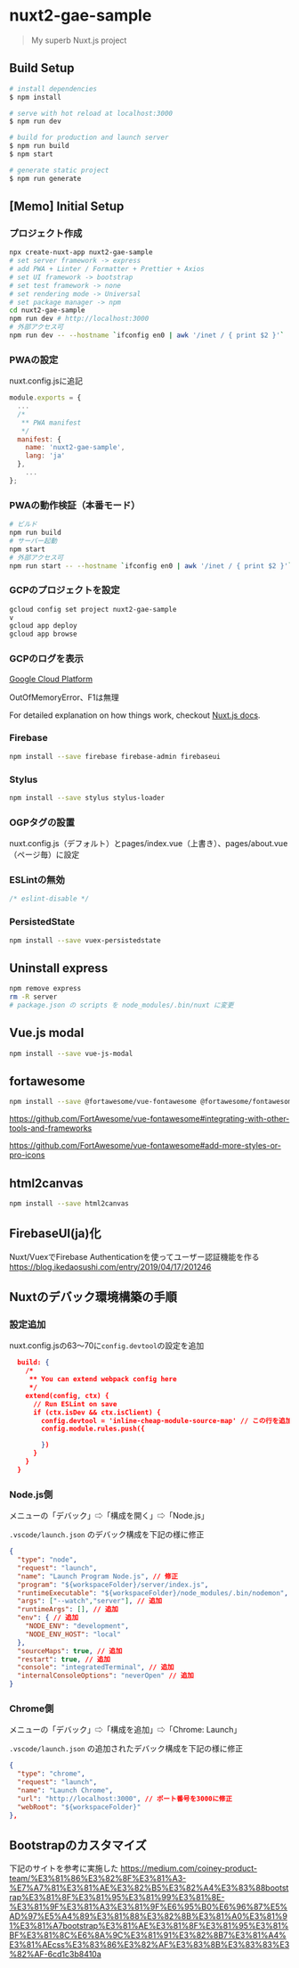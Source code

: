 # nuxt2-gae-sample

> My superb Nuxt.js project

## Build Setup

``` bash
# install dependencies
$ npm install

# serve with hot reload at localhost:3000
$ npm run dev

# build for production and launch server
$ npm run build
$ npm start

# generate static project
$ npm run generate
```

## [Memo] Initial Setup

### プロジェクト作成

```sh
npx create-nuxt-app nuxt2-gae-sample
# set server framework -> express
# add PWA + Linter / Formatter + Prettier + Axios
# set UI framework -> bootstrap
# set test framework -> none
# set rendering mode -> Universal
# set package manager -> npm
cd nuxt2-gae-sample
npm run dev # http://localhost:3000
# 外部アクセス可
npm run dev -- --hostname `ifconfig en0 | awk '/inet / { print $2 }'`
```

### PWAの設定

nuxt.config.jsに追記

```js
module.exports = {
  ...
  /*
   ** PWA manifest
   */
  manifest: {
    name: 'nuxt2-gae-sample',
    lang: 'ja'
  },
	...
};
```

### PWAの動作検証（本番モード）

```sh
# ビルド
npm run build
# サーバー起動
npm start
# 外部アクセス可
npm run start -- --hostname `ifconfig en0 | awk '/inet / { print $2 }'`
```

### GCPのプロジェクトを設定

```sh
gcloud config set project nuxt2-gae-sample
v
gcloud app deploy
gcloud app browse
```

### GCPのログを表示

[Google Cloud Platform](https://console.cloud.google.com/logs/viewer?project=nuxt2-gae-sample&src=ac&resource=gae_app%2Fmodule_id%2Fdefault&minLogLevel=0&expandAll=false&timestamp=2019-05-05T11:19:50.222000000Z&customFacets=&limitCustomFacetWidth=true&dateRangeStart=2019-05-05T10:19:43.671Z&interval=PT1H&logName=projects%2Fnuxt2-gae-sample%2Flogs%2Fstderr&logName=projects%2Fnuxt2-gae-sample%2Flogs%2Fappengine.googleapis.com%252Frequest_log&scrollTimestamp=2019-05-05T11:14:59.554938000Z&dateRangeUnbound=forwardInTime)

OutOfMemoryError、F1は無理

For detailed explanation on how things work, checkout [Nuxt.js docs](https://nuxtjs.org).

### Firebase

```sh
npm install --save firebase firebase-admin firebaseui
```

### Stylus

```sh
npm install --save stylus stylus-loader
```

### OGPタグの設置

nuxt.config.js（デフォルト）とpages/index.vue（上書き）、pages/about.vue（ページ毎）に設定

### ESLintの無効

```js
/* eslint-disable */
```

### PersistedState

```sh
npm install --save vuex-persistedstate
```

## Uninstall express

```sh
npm remove express
rm -R server
# package.json の scripts を node_modules/.bin/nuxt に変更
```

## Vue.js modal

```sh
npm install --save vue-js-modal
```

## fortawesome

```sh
npm install --save @fortawesome/vue-fontawesome @fortawesome/fontawesome-svg-core @fortawesome/free-solid-svg-icons
```

https://github.com/FortAwesome/vue-fontawesome#integrating-with-other-tools-and-frameworks

https://github.com/FortAwesome/vue-fontawesome#add-more-styles-or-pro-icons

## html2canvas

```sh
npm install --save html2canvas
```

## FirebaseUI(ja)化

Nuxt/VuexでFirebase Authenticationを使ってユーザー認証機能を作る
https://blog.ikedaosushi.com/entry/2019/04/17/201246

## Nuxtのデバック環境構築の手順

### 設定追加

nuxt.config.jsの63〜70に`config.devtool`の設定を追加

```json
  build: {
    /*
     ** You can extend webpack config here
     */
    extend(config, ctx) {
      // Run ESLint on save
      if (ctx.isDev && ctx.isClient) {
        config.devtool = 'inline-cheap-module-source-map' // この行を追加
        config.module.rules.push({

        })
      }
    }
  }
```

### Node.js側

メニューの「デバック」⇨「構成を開く」⇨「Node.js」

`.vscode/launch.json` のデバック構成を下記の様に修正

```json
{
  "type": "node",
  "request": "launch",
  "name": "Launch Program Node.js", // 修正
  "program": "${workspaceFolder}/server/index.js",
  "runtimeExecutable": "${workspaceFolder}/node_modules/.bin/nodemon", // 追加
  "args": ["--watch","server"], // 追加
  "runtimeArgs": [], // 追加
  "env": { // 追加
    "NODE_ENV": "development",
    "NODE_ENV_HOST": "local"
  },
  "sourceMaps": true, // 追加
  "restart": true, // 追加
  "console": "integratedTerminal", // 追加
  "internalConsoleOptions": "neverOpen" // 追加
}
```

### Chrome側

メニューの「デバック」⇨「構成を追加」⇨「Chrome: Launch」

`.vscode/launch.json` の追加されたデバック構成を下記の様に修正

```json
{
  "type": "chrome",
  "request": "launch",
  "name": "Launch Chrome",
  "url": "http://localhost:3000", // ポート番号を3000に修正
  "webRoot": "${workspaceFolder}"
},
```

## Bootstrapのカスタマイズ

下記のサイトを参考に実施した
https://medium.com/coiney-product-team/%E3%81%86%E3%82%8F%E3%81%A3-%E7%A7%81%E3%81%AE%E3%82%B5%E3%82%A4%E3%83%88bootstrap%E3%81%8F%E3%81%95%E3%81%99%E3%81%8E-%E3%81%9F%E3%81%A3%E3%81%9F%E6%95%B0%E6%96%87%E5%AD%97%E5%A4%89%E3%81%88%E3%82%8B%E3%81%A0%E3%81%91%E3%81%A7bootstrap%E3%81%AE%E3%81%8F%E3%81%95%E3%81%BF%E3%81%8C%E6%8A%9C%E3%81%91%E3%82%8B7%E3%81%A4%E3%81%AEcss%E3%83%86%E3%82%AF%E3%83%8B%E3%83%83%E3%82%AF-6cd1c3b8410a

